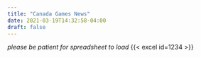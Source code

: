 ```yaml
---
title: "Canada Games News"
date: 2021-03-19T14:32:58-04:00
draft: false
---
```

_please be patient for spreadsheet to load_
{{< excel id=1234 >}}
